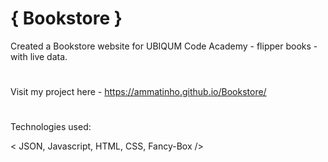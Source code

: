 # { Bookstore }

Created a Bookstore website for UBIQUM Code Academy - flipper books - with live data.
#
Visit my project here - https://ammatinho.github.io/Bookstore/
#
Technologies used:

< JSON, Javascript, HTML, CSS, Fancy-Box />
